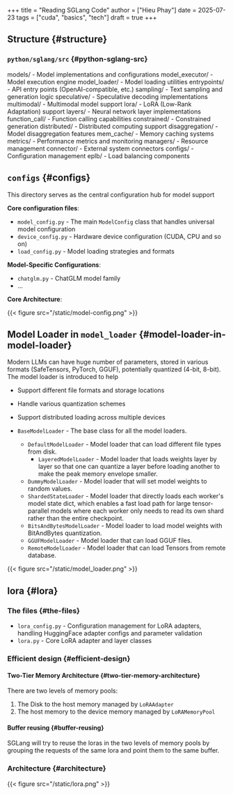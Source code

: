 +++
title = "Reading SGLang Code"
author = ["Hieu Phay"]
date = 2025-07-23
tags = ["cuda", "basics", "tech"]
draft = true
+++

## Structure {#structure}


### `python/sglang/src` {#python-sglang-src}

models/ - Model implementations and configurations
model_executor/ - Model execution engine
model_loader/ - Model loading utilities
entrypoints/ - API entry points (OpenAI-compatible, etc.)
sampling/ - Text sampling and generation logic
speculative/ - Speculative decoding implementations
multimodal/ - Multimodal model support
lora/ - LoRA (Low-Rank Adaptation) support
layers/ - Neural network layer implementations
function_call/ - Function calling capabilities
constrained/ - Constrained generation
distributed/ - Distributed computing support
disaggregation/ - Model disaggregation features
mem_cache/ - Memory caching systems
metrics/ - Performance metrics and monitoring
managers/ - Resource management
connector/ - External system connectors
configs/ - Configuration management
eplb/ - Load balancing components


## `configs` {#configs}

This directory serves as the central configuration hub for model support

**Core configuration files**:

-   `model_config.py` - The main `ModelConfig` class that handles universal model configuration
-   `device_config.py` - Hardware device configuration (CUDA, CPU and so on)
-   `load_config.py` - Model loading strategies and formats

**Model-Specific Configurations**:

-   `chatglm.py` - ChatGLM model family
-   ...

**Core Architecture**:

{{< figure src="/static/model-config.png" >}}


## Model Loader in `model_loader` {#model-loader-in-model-loader}

Modern LLMs can have huge number of parameters, stored in various formats (SafeTensors, PyTorch, GGUF), potentially quantized (4-bit, 8-bit). The model loader is introduced to help

-   Support different file formats and storage locations
-   Handle various quantization schemes
-   Support distributed loading across multiple devices

-   `BaseModelLoader` - The base class for all the model loaders.
    -   `DefaultModelLoader` - Model loader that can load different file types from disk.
        -   `LayeredModelLoader` - Model loader that loads weights layer by layer so that one can quantize a layer before loading another to make the peak memory envelope smaller.
    -   `DummyModelLoader` - Model loader that will set model weights to random values.
    -   `ShardedStateLoader` - Model loader that directly loads each worker's model state dict, which enables a fast load path for large tensor-parallel models where each worker only needs to read its own shard rather than the entire checkpoint.
    -   `BitsAndBytesModelLoader` - Model loader to load model weights with BitAndBytes quantization.
    -   `GGUFModelLoader` - Model loader that can load GGUF files.
    -   `RemoteModelLoader` - Model loader that can load Tensors from remote database.

{{< figure src="/static/model_loader.png" >}}


## lora {#lora}


### The files {#the-files}

-   `lora_config.py` - Configuration management for LoRA adapters, handling HuggingFace adapter configs and parameter validation
-   `lora.py` - Core LoRA adapter and layer classes


### Efficient design {#efficient-design}


#### Two-Tier Memory Architecture {#two-tier-memory-architecture}

There are two levels of memory pools:

1.  The Disk to the host memory managed by `LoRAAdapter`
2.  The host memory to the device memory managed by `LoRAMemoryPool`


#### Buffer reusing {#buffer-reusing}

SGLang will try to reuse the loras in the two levels of memory pools by grouping the requests of the same lora and point them to the same buffer.


### Architecture {#architecture}

{{< figure src="/static/lora.png" >}}
